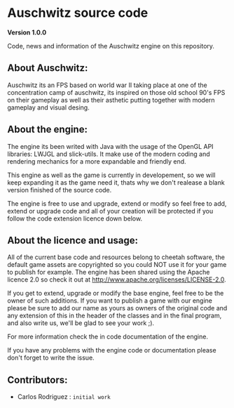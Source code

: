 # Auschwitz source code

**Version 1.0.0**

Code, news and information of the Auschwitz engine on this repository.

## About Auschwitz:

Auschwitz its an FPS based on world war II taking place at one of the concentration camp of auschwitz, its inspired on those old school
90's FPS on their gameplay as well as their asthetic putting together with modern gameplay and visual desing. 

## About the engine:

The engine its been writed with Java with the usage of the OpenGL API libraries: LWJGL and slick-utils. It make use of the modern coding
and rendering mechanics for a more expandable and friendly end.

This engine as well as the game is currently in developement, so we will keep expanding it as the game need it, thats why we don't realease
a blank version finished of the source code.

The engine is free to use and upgrade, extend or modify so feel free to add, extend or upgrade code and all of your creation will be protected if you follow the code extension licence down below.

## About the licence and usage:

All of the current base code and resources belong to cheetah software, the default game assets are copyrighted so you could NOT use it for 
your game to publish for example. The engine has been shared using the Apache licence 2.0 so check it out at 
http://www.apache.org/licenses/LICENSE-2.0.

If you get to extend, upgrade or modify the base engine, feel free to be the owner of such additions. If you want to publish a game with our engine please be sure to add our name as yours as owners of the original code and any extension of this in the header of the classes and in the final program, and also write us, we'll be glad to see your work ;).

For more information check the in code documentation of the engine.

If you have any problems with the engine code or documentation please don't forget to write the issue.

## Contributors:

- Carlos Rodriguez : `initial work`


